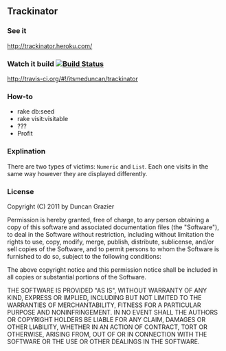 ## Trackinator

### See it

http://trackinator.heroku.com/

### Watch it build [![Build Status](http://travis-ci.org/itsmeduncan/trackinator.png)](http://travis-ci.org/itsmeduncan/trackinator)


http://travis-ci.org/#!/itsmeduncan/trackinator

### How-to

* rake db:seed
* rake visit:visitable
* ???
* Profit

### Explination

There are two types of victims: `Numeric` and `List`. Each one visits in the same way
however they are displayed differently.

### License

Copyright (C) 2011 by Duncan Grazier

Permission is hereby granted, free of charge, to any person obtaining a copy
of this software and associated documentation files (the "Software"), to deal
in the Software without restriction, including without limitation the rights
to use, copy, modify, merge, publish, distribute, sublicense, and/or sell
copies of the Software, and to permit persons to whom the Software is
furnished to do so, subject to the following conditions:

The above copyright notice and this permission notice shall be included in
all copies or substantial portions of the Software.

THE SOFTWARE IS PROVIDED "AS IS", WITHOUT WARRANTY OF ANY KIND, EXPRESS OR
IMPLIED, INCLUDING BUT NOT LIMITED TO THE WARRANTIES OF MERCHANTABILITY,
FITNESS FOR A PARTICULAR PURPOSE AND NONINFRINGEMENT. IN NO EVENT SHALL THE
AUTHORS OR COPYRIGHT HOLDERS BE LIABLE FOR ANY CLAIM, DAMAGES OR OTHER
LIABILITY, WHETHER IN AN ACTION OF CONTRACT, TORT OR OTHERWISE, ARISING FROM,
OUT OF OR IN CONNECTION WITH THE SOFTWARE OR THE USE OR OTHER DEALINGS IN
THE SOFTWARE.